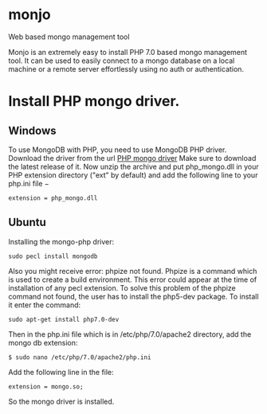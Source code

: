 # monjo
Web based mongo management tool

Monjo is an extremely easy to install PHP 7.0 based mongo management tool. It can be used to easily connect to a mongo database on a local machine or a remote server effortlessly using no auth or authentication.

Install PHP mongo driver.
=============

Windows
---------------
To use MongoDB with PHP, you need to use MongoDB PHP driver. Download the driver from the url <a href="https://s3.amazonaws.com/drivers.mongodb.org/php/index.html">PHP mongo driver</a> Make sure to download the latest release of it. Now unzip the archive and put php_mongo.dll in your PHP extension directory ("ext" by default) and add the following line to your php.ini file −

```
extension = php_mongo.dll
```

Ubuntu
---------------
Installing the mongo-php driver:
```
sudo pecl install mongodb
```
Also you might receive error: phpize not found. Phpize is a command which is used to create a build environment. This error could appear at the time of installation of any pecl extension. To solve this problem of the phpize command not found, the user has to install the php5-dev package. To install it enter the command:
```
sudo apt-get install php7.0-dev
```

Then in the php.ini file which is in /etc/php/7.0/apache2 directory, add the mongo db extension:
```
$ sudo nano /etc/php/7.0/apache2/php.ini 
```

Add the following line in the file:

```
extension = mongo.so;
```

So the mongo driver is installed.

